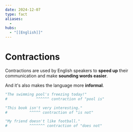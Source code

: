 ```yaml
---
date: 2024-12-07
type: fact
aliases:
  -
hubs:
  - "[[English]]"
---
```


# Contractions


Contractions are used by English speakers to **speed up** their communication and make **sounding words easier**.

And it's also makes the language more **informal**.

```py
"The swimming pool's freezing today!"
#             ^^^^^^ contraction of "pool is"

"This book isn't very interesting."
#          ^^^^^ contraction of "is not"

"My friend doesn't like football."
#          ^^^^^^^ contraction of "does not"
```

```
